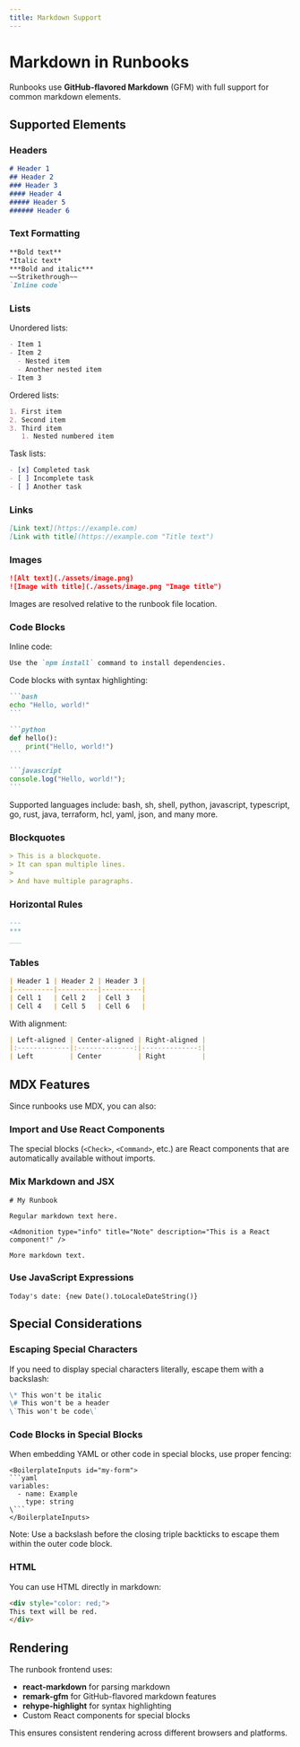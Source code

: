 ```yaml
---
title: Markdown Support
---
```


# Markdown in Runbooks

Runbooks use **GitHub-flavored Markdown** (GFM) with full support for common markdown elements.

## Supported Elements

### Headers

```markdown
# Header 1
## Header 2
### Header 3
#### Header 4
##### Header 5
###### Header 6
```

### Text Formatting

```markdown
**Bold text**
*Italic text*
***Bold and italic***
~~Strikethrough~~
`Inline code`
```

### Lists

Unordered lists:
```markdown
- Item 1
- Item 2
  - Nested item
  - Another nested item
- Item 3
```

Ordered lists:
```markdown
1. First item
2. Second item
3. Third item
   1. Nested numbered item
```

Task lists:
```markdown
- [x] Completed task
- [ ] Incomplete task
- [ ] Another task
```

### Links

```markdown
[Link text](https://example.com)
[Link with title](https://example.com "Title text")
```

### Images

```markdown
![Alt text](./assets/image.png)
![Image with title](./assets/image.png "Image title")
```

Images are resolved relative to the runbook file location.

### Code Blocks

Inline code:
```markdown
Use the `npm install` command to install dependencies.
```

Code blocks with syntax highlighting:
````markdown
```bash
echo "Hello, world!"
```

```python
def hello():
    print("Hello, world!")
```

```javascript
console.log("Hello, world!");
```
````

Supported languages include: bash, sh, shell, python, javascript, typescript, go, rust, java, terraform, hcl, yaml, json, and many more.

### Blockquotes

```markdown
> This is a blockquote.
> It can span multiple lines.
>
> And have multiple paragraphs.
```

### Horizontal Rules

```markdown
---
***
___
```

### Tables

```markdown
| Header 1 | Header 2 | Header 3 |
|----------|----------|----------|
| Cell 1   | Cell 2   | Cell 3   |
| Cell 4   | Cell 5   | Cell 6   |
```

With alignment:
```markdown
| Left-aligned | Center-aligned | Right-aligned |
|:-------------|:--------------:|--------------:|
| Left         | Center         | Right         |
```

## MDX Features

Since runbooks use MDX, you can also:

### Import and Use React Components

The special blocks (`<Check>`, `<Command>`, etc.) are React components that are automatically available without imports.

### Mix Markdown and JSX

```mdx
# My Runbook

Regular markdown text here.

<Admonition type="info" title="Note" description="This is a React component!" />

More markdown text.
```

### Use JavaScript Expressions

```mdx
Today's date: {new Date().toLocaleDateString()}
```

## Special Considerations

### Escaping Special Characters

If you need to display special characters literally, escape them with a backslash:

```markdown
\* This won't be italic
\# This won't be a header
\`This won't be code\`
```

### Code Blocks in Special Blocks

When embedding YAML or other code in special blocks, use proper fencing:

```mdx
<BoilerplateInputs id="my-form">
```yaml
variables:
  - name: Example
    type: string
\```
</BoilerplateInputs>
```

Note: Use a backslash before the closing triple backticks to escape them within the outer code block.

### HTML

You can use HTML directly in markdown:

```markdown
<div style="color: red;">
This text will be red.
</div>
```

## Rendering

The runbook frontend uses:
- **react-markdown** for parsing markdown
- **remark-gfm** for GitHub-flavored markdown features
- **rehype-highlight** for syntax highlighting
- Custom React components for special blocks

This ensures consistent rendering across different browsers and platforms.
